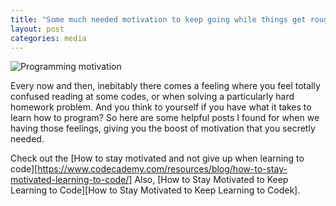 ```yaml
---
title: "Some much needed motivation to keep going while things get rough"
layout: post
categories: media
---
```


![Programming motivation](https://www.freecodecamp.org/news/content/images/size/w2000/2020/05/Thumbnail-v7.png)

Every now and then, inebitably there comes a feeling where you feel totally confused reading at some codes, or when solving a particularly hard homework problem. And you think to yourself if you have what it takes to learn how to program? 
So here are some helpful posts I found for when we having those feelings, giving you the boost of motivation that you secretly needed. 

Check out the [How to stay motivated and not give up when learning to code][https://www.codecademy.com/resources/blog/how-to-stay-motivated-learning-to-code/] 
Also,  [How to Stay Motivated to Keep Learning to Code][How to Stay Motivated to Keep Learning to Codek].


